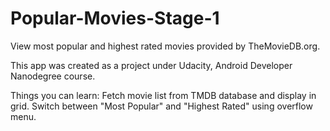 # Popular-Movies-Stage-1

View most popular and highest rated movies provided by TheMovieDB.org.

This app was created as a project under Udacity, Android Developer Nanodegree course.

Things you can learn:
Fetch movie list from TMDB database and display in grid.
Switch between "Most Popular" and "Highest Rated" using overflow menu.
